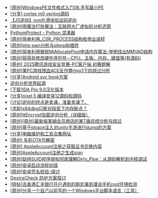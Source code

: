 + [[原创]WindowsPE文件格式入门06.手写最小PE](https://bbs.kanxue.com/thread-286417.htm)
+ [[分享] cortex m0  verilog源码](https://bbs.kanxue.com/thread-286331.htm)
+ [【JS逆向】yun片滑块验证码逆向](https://bbs.kanxue.com/thread-286252.htm)
+ [[原创]用魔法打败魔法：互联网大厂虚拟机分析还原](https://bbs.kanxue.com/thread-286441.htm)
+ [PythomProtect - Python 混淆器](https://bbs.kanxue.com/thread-285032.htm)
+ [[原创]简单利用_CSR_PROCESS结构枚举出进程](https://bbs.kanxue.com/thread-286312.htm)
+ [[原创]php pwn分析与phpgdb插件](https://bbs.kanxue.com/thread-286446.htm)
+ [[原创]简单利用微软MiAllocatePool申请内存算法-举例找出MMVAD结构](https://bbs.kanxue.com/thread-286414.htm)
+ [[原创]获得并修改硬件序列号--CPU、主板、内存、硬盘等(有源码)](https://bbs.kanxue.com/thread-282756.htm)
+ [[原创] 2025腾讯游戏安全竞赛-PC客户端 初赛题解](https://bbs.kanxue.com/thread-286261.htm)
+ [[原创]某PC游戏残血ACE反作弊ring3下的绕过分析](https://bbs.kanxue.com/thread-284667.htm)
+ [[分享]Android svc hook方案](https://bbs.kanxue.com/thread-286308.htm)
+ [逆向分析世界起源](https://bbs.kanxue.com/thread-286420.htm)
+ [[下载]IDA Pro 9.0汉化版本](https://bbs.kanxue.com/thread-286332.htm)
+ [[分享]pixel 5 编译安卓12源码和源码](https://bbs.kanxue.com/thread-286388.htm)
+ [[讨论]逆向的终点是卖课，准备卖课了。](https://bbs.kanxue.com/thread-286427.htm)
+ [[求助]x64dbg只能对段首下内存断点？](https://bbs.kanxue.com/thread-286434.htm)
+ [[原创]ttEncrypt加密逆向分析（详细版）](https://bbs.kanxue.com/thread-286273.htm)
+ [[原创][原创]最新版某姆会员商店的某T盾风控分析与绕过](https://bbs.kanxue.com/thread-286243.htm)
+ [[原创]基于ptrace注入对unity手游进行dump的方案](https://bbs.kanxue.com/thread-286222.htm)
+ [[分享]电脑维护和工具合集网址](https://bbs.kanxue.com/thread-286448.htm)
+ [[原创]  车机OTA包解密](https://bbs.kanxue.com/thread-285256.htm)
+ [[原创] AppleAccount注册之获取证书交换内容](https://bbs.kanxue.com/thread-285944.htm)
+ [[原创]AppleAccount注册之生成sign](https://bbs.kanxue.com/thread-285959.htm)
+ [[原创]劫持SUID程序提权彻底理解Dirty_Pipe：从源码解析到内核调试](https://bbs.kanxue.com/thread-286449.htm)
+ [[原创]安卓启动流程初探](https://bbs.kanxue.com/thread-285949.htm)
+ [[原创]安卓签名校验-探讨](https://bbs.kanxue.com/thread-285647.htm)
+ [DeviceCheck 防护方案探讨](https://bbs.kanxue.com/thread-281819.htm)
+ [[转帖]去香港汇丰银行开户遇到的尴尬事到漫谈手机root环境检测](https://bbs.kanxue.com/thread-285754.htm)
+ [[原创]分享一个自己以前写的一个Windows平台脚本语言（工具）](https://bbs.kanxue.com/thread-286049.htm)
